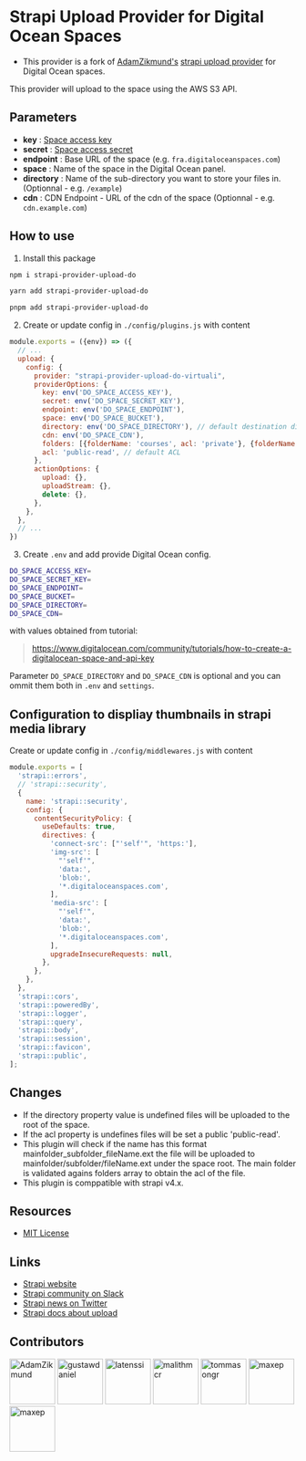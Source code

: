 # Strapi Upload Provider for Digital Ocean Spaces
- This provider is a fork of [AdamZikmund's](https://github.com/AdamZikmund) [strapi upload provider](https://github.com/AdamZikmund/strapi-provider-upload-digitalocean) for Digital Ocean spaces.

This provider will upload to the space using the AWS S3 API.

## Parameters
- **key** : [Space access key](https://cloud.digitalocean.com/account/api/tokens)
- **secret** : [Space access secret](https://cloud.digitalocean.com/account/api/tokens)
- **endpoint** : Base URL of the space (e.g. `fra.digitaloceanspaces.com`)
- **space** : Name of the space in the Digital Ocean panel.
- **directory** : Name of the sub-directory you want to store your files in. (Optionnal - e.g. `/example`)
- **cdn** : CDN Endpoint - URL of the cdn of the space (Optionnal - e.g. `cdn.example.com`)

## How to use

1. Install this package

```bash
npm i strapi-provider-upload-do
```
```bash
yarn add strapi-provider-upload-do
```
```bash
pnpm add strapi-provider-upload-do
```

2. Create or update config in `./config/plugins.js` with content

```js
module.exports = ({env}) => ({
  // ...
  upload: {
    config: {
      provider: "strapi-provider-upload-do-virtuali",
      providerOptions: {
        key: env('DO_SPACE_ACCESS_KEY'),
        secret: env('DO_SPACE_SECRET_KEY'),
        endpoint: env('DO_SPACE_ENDPOINT'),
        space: env('DO_SPACE_BUCKET'),
        directory: env('DO_SPACE_DIRECTORY'), // default destination directory
        cdn: env('DO_SPACE_CDN'),
        folders: [{folderName: 'courses', acl: 'private'}, {folderName: 'members', acl: 'private'}],
        acl: 'public-read', // default ACL
      },
      actionOptions: {
        upload: {},
        uploadStream: {},
        delete: {},
      },
    },
  }, 
  // ...
})

```
3. Create `.env` and add provide Digital Ocean config.

```bash
DO_SPACE_ACCESS_KEY=
DO_SPACE_SECRET_KEY=
DO_SPACE_ENDPOINT=
DO_SPACE_BUCKET=
DO_SPACE_DIRECTORY=
DO_SPACE_CDN=
```

with values obtained from tutorial:

> https://www.digitalocean.com/community/tutorials/how-to-create-a-digitalocean-space-and-api-key

Parameter `DO_SPACE_DIRECTORY` and `DO_SPACE_CDN` is optional and you can ommit them both in `.env` and `settings`.

## Configuration to displiay thumbnails in strapi media library

Create or update config in `./config/middlewares.js` with content

```js
module.exports = [
  'strapi::errors',
  // 'strapi::security',
  {
    name: 'strapi::security',
    config: {
      contentSecurityPolicy: {
        useDefaults: true,
        directives: {
          'connect-src': ["'self'", 'https:'],
          'img-src': [
            "'self'",
            'data:',
            'blob:',
            '*.digitaloceanspaces.com',
          ],
          'media-src': [
            "'self'",
            'data:',
            'blob:',
            '*.digitaloceanspaces.com',
          ],
          upgradeInsecureRequests: null,
        },
      },
    },
  },
  'strapi::cors',
  'strapi::poweredBy',
  'strapi::logger',
  'strapi::query',
  'strapi::body',
  'strapi::session',
  'strapi::favicon',
  'strapi::public',
];
```
## **Changes**
  - If the directory property value is undefined files will be uploaded to the root of the space.
  - If the acl property is undefines files will be set a public 'public-read'.
  - This plugin will check if the name has this format mainfolder_subfolder_fileName.ext the file will be uploaded to mainfolder/subfolder/fileName.ext under the space root. The main folder is validated agains folders array to obtain the acl of the file.
  - This plugin is comppatible with strapi v4.x.

## Resources

- [MIT License](LICENSE.md)

## Links

- [Strapi website](http://strapi.io/)
- [Strapi community on Slack](http://slack.strapi.io)
- [Strapi news on Twitter](https://twitter.com/strapijs)
- [Strapi docs about upload](https://strapi.io/documentation/3.0.0-beta.x/plugins/upload.html#configuration)

## Contributors
<a href="https://github.com/AdamZikmund"><img src="https://avatars.githubusercontent.com/u/4062779?v=3" title="AdamZikmund" width="80" height="80"></a>
<a href="https://github.com/gustawdaniel"><img src="https://avatars.githubusercontent.com/u/16663028?v=3" title="gustawdaniel" width="80" height="80"></a>
<a href="https://github.com/latenssi"><img src="https://avatars.githubusercontent.com/u/1526792?v=4" title="latenssi" width="80" height="80"></a>
<a href="https://github.com/malithmcr"><img src="https://avatars.githubusercontent.com/u/4549859?v=4" title="malithmcr" width="80" height="80"></a>
<a href="https://github.com/tommasongr"><img src="https://avatars.githubusercontent.com/u/25225746?v=4" title="tommasongr" width="80" height="80"></a>
<a href="https://github.com/maxep"><img src="https://avatars.githubusercontent.com/u/6815992?v=4" title="maxep" width="80" height="80"></a>
<a href="https://github.com/anwarpro"><img src="https://avatars.githubusercontent.com/u/47409922?v=4" title="maxep" width="80" height="80"></a>
